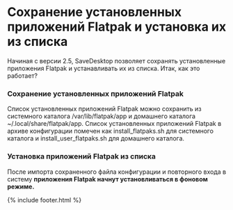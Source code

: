 
# Сохранение установленных приложений Flatpak и установка их из списка
Начиная с версии 2.5, SaveDesktop позволяет сохранять установленные приложения Flatpak и устанавливать их из списка. Итак, как это работает?

### Сохранение установленных приложений Flatpak
Список установленных приложений Flatpak можно сохранить из системного каталога /var/lib/flatpak/app и домашнего каталога ~/.local/share/flatpak/app. Список установленных приложений Flatpak в архиве конфигурации помечен как install_flatpaks.sh для системного каталога и install_user_flatpaks.sh для домашнего каталога.

### Установка приложений Flatpak из списка
После импорта сохраненного файла конфигурации и повторного входа в систему **приложения Flatpak начнут установливаться в фоновом режиме.**



{% include footer.html %}
